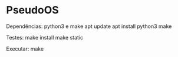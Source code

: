 # PseudoOS

Dependências: python3 e make
apt update
apt install python3 make

Testes:
make install
make static

Executar:
make
